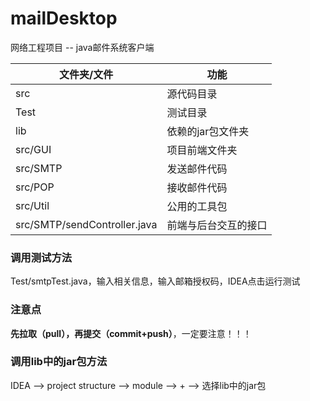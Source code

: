 # mailDesktop
网络工程项目 -- java邮件系统客户端

| 文件夹/文件                  | 功能                 |
| ---------------------------- | -------------------- |
| src                          | 源代码目录           |
| Test                         | 测试目录             |
| lib                          | 依赖的jar包文件夹    |
| src/GUI                      | 项目前端文件夹       |
| src/SMTP                     | 发送邮件代码         |
| src/POP                      | 接收邮件代码         |
| src/Util                     | 公用的工具包         |
| src/SMTP/sendController.java | 前端与后台交互的接口 |



### 调用测试方法

Test/smtpTest.java，输入相关信息，输入邮箱授权码，IDEA点击运行测试

### 注意点

**先拉取（pull），再提交（commit+push）**，一定要注意！！！

### 调用lib中的jar包方法
IDEA --> project structure --> module --> + --> 选择lib中的jar包



